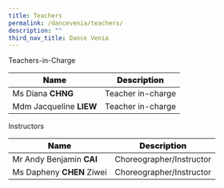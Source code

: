 ```yaml
---
title: Teachers
permalink: /dancevenia/teachers/
description: ""
third_nav_title: Dance Venia
---
```

<p>Teachers-in-Charge</p>
<table class="tg">
<thead>
<tr>
<th class="tg-1wig"><span style="font-weight: bolder;"> Name</span></th>
<th class="tg-1wig"><span style="font-weight: bolder;"> Description</span></th>
</tr>
</thead>
<tbody>
<tr>
<td class="tg-cly1">Ms Diana <span style="font-weight: bolder;">CHNG</span></td>
<td class="tg-cly1">Teacher in-charge</td>
</tr>
<tr>
<td class="tg-cly1">Mdm Jacqueline <span style="font-weight: bolder;">LIEW</span></td>
<td class="tg-cly1">Teacher in-charge</td>
</tr>
</tbody>
</table>
<p>Instructors</p>
<table class="tg">
<thead>
<tr>
<th class="tg-1wig"><span style="font-weight: bolder;">Name</span></th>
<th class="tg-cly1"><span style="font-weight: bolder;">Description</span></th>
</tr>
</thead>
<tbody>
<tr>
<td class="tg-cly1">Mr Andy Benjamin <span style="font-weight: bolder;">CAI</span></td>
<td class="tg-cly1">Choreographer/Instructor</td>
</tr>
<tr>
<td class="tg-cly1">Ms Dapheny <span style="font-weight: bolder;">CHEN</span> Ziwei</td>
<td class="tg-cly1">Choreographer/Instructor</td>
</tr>
</tbody>
</table>
<p>&nbsp;</p>